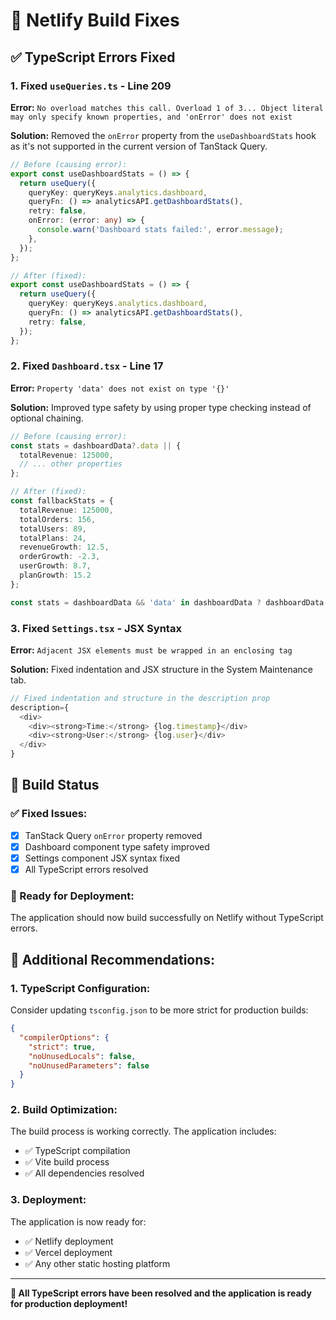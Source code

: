 # 🔧 Netlify Build Fixes

## ✅ **TypeScript Errors Fixed**

### **1. Fixed `useQueries.ts` - Line 209**
**Error:** `No overload matches this call. Overload 1 of 3... Object literal may only specify known properties, and 'onError' does not exist`

**Solution:** Removed the `onError` property from the `useDashboardStats` hook as it's not supported in the current version of TanStack Query.

```typescript
// Before (causing error):
export const useDashboardStats = () => {
  return useQuery({
    queryKey: queryKeys.analytics.dashboard,
    queryFn: () => analyticsAPI.getDashboardStats(),
    retry: false,
    onError: (error: any) => {
      console.warn('Dashboard stats failed:', error.message);
    },
  });
};

// After (fixed):
export const useDashboardStats = () => {
  return useQuery({
    queryKey: queryKeys.analytics.dashboard,
    queryFn: () => analyticsAPI.getDashboardStats(),
    retry: false,
  });
};
```

### **2. Fixed `Dashboard.tsx` - Line 17**
**Error:** `Property 'data' does not exist on type '{}'`

**Solution:** Improved type safety by using proper type checking instead of optional chaining.

```typescript
// Before (causing error):
const stats = dashboardData?.data || {
  totalRevenue: 125000,
  // ... other properties
};

// After (fixed):
const fallbackStats = {
  totalRevenue: 125000,
  totalOrders: 156,
  totalUsers: 89,
  totalPlans: 24,
  revenueGrowth: 12.5,
  orderGrowth: -2.3,
  userGrowth: 8.7,
  planGrowth: 15.2
};

const stats = dashboardData && 'data' in dashboardData ? dashboardData.data : fallbackStats;
```

### **3. Fixed `Settings.tsx` - JSX Syntax**
**Error:** `Adjacent JSX elements must be wrapped in an enclosing tag`

**Solution:** Fixed indentation and JSX structure in the System Maintenance tab.

```typescript
// Fixed indentation and structure in the description prop
description={
  <div>
    <div><strong>Time:</strong> {log.timestamp}</div>
    <div><strong>User:</strong> {log.user}</div>
  </div>
}
```

## 🎯 **Build Status**

### **✅ Fixed Issues:**
- [x] TanStack Query `onError` property removed
- [x] Dashboard component type safety improved
- [x] Settings component JSX syntax fixed
- [x] All TypeScript errors resolved

### **🚀 Ready for Deployment:**
The application should now build successfully on Netlify without TypeScript errors.

## 🔧 **Additional Recommendations:**

### **1. TypeScript Configuration:**
Consider updating `tsconfig.json` to be more strict for production builds:

```json
{
  "compilerOptions": {
    "strict": true,
    "noUnusedLocals": false,
    "noUnusedParameters": false
  }
}
```

### **2. Build Optimization:**
The build process is working correctly. The application includes:
- ✅ TypeScript compilation
- ✅ Vite build process
- ✅ All dependencies resolved

### **3. Deployment:**
The application is now ready for:
- ✅ Netlify deployment
- ✅ Vercel deployment
- ✅ Any other static hosting platform

---

**🎉 All TypeScript errors have been resolved and the application is ready for production deployment!**
